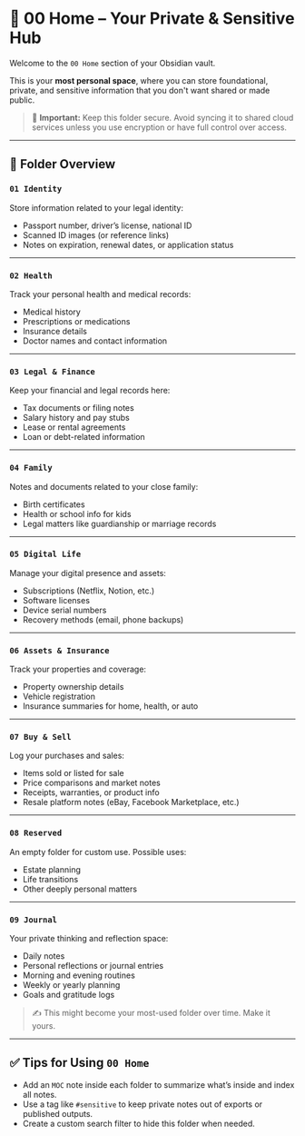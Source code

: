 # 📘 00 Home – Your Private & Sensitive Hub

Welcome to the `00 Home` section of your Obsidian vault.

This is your **most personal space**, where you can store foundational, private, and sensitive information that you don't want shared or made public.

> 🛑 **Important:** Keep this folder secure. Avoid syncing it to shared cloud services unless you use encryption or have full control over access.

---

## 📂 Folder Overview

### `01 Identity`
Store information related to your legal identity:
- Passport number, driver’s license, national ID
- Scanned ID images (or reference links)
- Notes on expiration, renewal dates, or application status

---

### `02 Health`
Track your personal health and medical records:
- Medical history
- Prescriptions or medications
- Insurance details
- Doctor names and contact information

---

### `03 Legal & Finance`
Keep your financial and legal records here:
- Tax documents or filing notes
- Salary history and pay stubs
- Lease or rental agreements
- Loan or debt-related information

---

### `04 Family`
Notes and documents related to your close family:
- Birth certificates
- Health or school info for kids
- Legal matters like guardianship or marriage records

---

### `05 Digital Life`
Manage your digital presence and assets:
- Subscriptions (Netflix, Notion, etc.)
- Software licenses
- Device serial numbers
- Recovery methods (email, phone backups)

---

### `06 Assets & Insurance`
Track your properties and coverage:
- Property ownership details
- Vehicle registration
- Insurance summaries for home, health, or auto

---

### `07 Buy & Sell`
Log your purchases and sales:
- Items sold or listed for sale
- Price comparisons and market notes
- Receipts, warranties, or product info
- Resale platform notes (eBay, Facebook Marketplace, etc.)

---

### `08 Reserved`
An empty folder for custom use. Possible uses:
- Estate planning
- Life transitions
- Other deeply personal matters

---

### `09 Journal`
Your private thinking and reflection space:
- Daily notes
- Personal reflections or journal entries
- Morning and evening routines
- Weekly or yearly planning
- Goals and gratitude logs

> ✍️ This might become your most-used folder over time. Make it yours.

---

## ✅ Tips for Using `00 Home`
- Add an `MOC` note inside each folder to summarize what’s inside and index all notes.
- Use a tag like `#sensitive` to keep private notes out of exports or published outputs.
- Create a custom search filter to hide this folder when needed.
